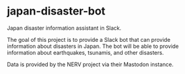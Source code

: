 # japan-disaster-bot
Japan disaster information assistant in Slack.

The goal of this project is to provide a Slack bot that can provide information about disasters in Japan. The bot will be able to provide information about earthquakes, tsunamis, and other disasters.

Data is provided by the NERV project via their Mastodon instance.
